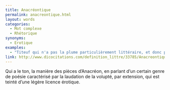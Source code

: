 ```yaml
---
title: Anacréontique
permalink: anacreontique.html
layout: words
categories:
  - Mot complexe
  - Rhétorique
synonyms:
  - Erotique
examples:
  - "Titeuf qui n'a pas la plume particulièrement littéraire, et donc peu enclin à rédiger des épigrammes élégiaques ou anacréontiques, voire ossianiques..."
link: http://www.dicocitations.com/definition_littre/33785/Anacreontique.php
---
```


Qui a le ton, la manière des pièces d’Anacréon, en parlant d’un certain genre de poésie caractérisé par la laudation de la volupté, par extension, qui est teinté d’une légère licence érotique.


